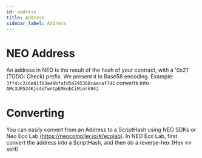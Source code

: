 ```yaml
---
id: address
title: Address
sidebar_label: Address
---
```



# NEO Address
An address in NEO is the result of the hash of your contract, with a '0x21' (TODO: Check) prefix.
We present it in Base58 encoding. Example:
`3ff4cc2c6e81f63e48bfafd54295368caecaf742` converts into `AMc3UR534Kjc4eTwntpEMkebCiMinrk94J`

# Converting
You can easily convert from an Address to a ScriptHash using NEO SDKs or Neo Eco Lab (https://neocompiler.io/#/ecolab).
In NEO Eco Lab, first convert the address into a ScriptHash, and then do a reverse-hex (Hex <-> xeH)

